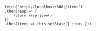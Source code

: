         fetch("http://localhost:3001/items")
        .then(resp => {
            return resp.json()
        })
        .then(items => this.setState({ items }))